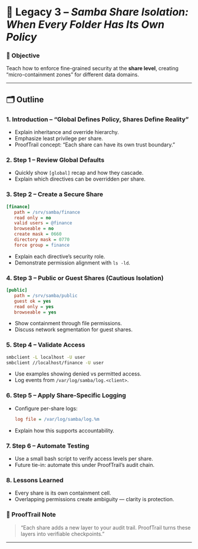 # 🧱 Legacy 3 – *Samba Share Isolation: When Every Folder Has Its Own Policy*

### 🎯 Objective

Teach how to enforce fine-grained security at the **share level**, creating “micro-containment zones” for different data domains.

---

## 🗂️ Outline

### 1. Introduction – “Global Defines Policy, Shares Define Reality”

* Explain inheritance and override hierarchy.
* Emphasize least privilege per share.
* ProofTrail concept: “Each share can have its own trust boundary.”

### 2. Step 1 – Review Global Defaults

* Quickly show `[global]` recap and how they cascade.
* Explain which directives can be overridden per share.

### 3. Step 2 – Create a Secure Share

```ini
[finance]
   path = /srv/samba/finance
   read only = no
   valid users = @finance
   browseable = no
   create mask = 0660
   directory mask = 0770
   force group = finance
```

* Explain each directive’s security role.
* Demonstrate permission alignment with `ls -ld`.

### 4. Step 3 – Public or Guest Shares (Cautious Isolation)

```ini
[public]
   path = /srv/samba/public
   guest ok = yes
   read only = yes
   browseable = yes
```

* Show containment through file permissions.
* Discuss network segmentation for guest shares.

### 5. Step 4 – Validate Access

```bash
smbclient -L localhost -U user
smbclient //localhost/finance -U user
```

* Use examples showing denied vs permitted access.
* Log events from `/var/log/samba/log.<client>`.

### 6. Step 5 – Apply Share-Specific Logging

* Configure per-share logs:

  ```ini
  log file = /var/log/samba/log.%m
  ```
* Explain how this supports accountability.

### 7. Step 6 – Automate Testing

* Use a small bash script to verify access levels per share.
* Future tie-in: automate this under ProofTrail’s audit chain.

### 8. Lessons Learned

* Every share is its own containment cell.
* Overlapping permissions create ambiguity — clarity is protection.

### 🧩 ProofTrail Note

> “Each share adds a new layer to your audit trail. ProofTrail turns these layers into verifiable checkpoints.”

---

